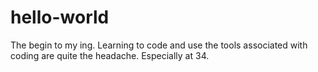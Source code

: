 # hello-world
The begin to my ing. 
Learning to code and use the tools associated with coding are quite the headache. Especially at 34.
